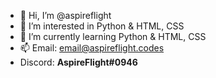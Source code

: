 - 👋 Hi, I’m @aspireflight
- 👀 I’m interested in Python & HTML, CSS
- 🌱 I’m currently learning Python & HTML, CSS
- 📫 Email: email@aspireflight.codes
- Discord: **AspireFlight#0946**
<!---
hishaamabdul/hishaamabdul is a ✨ special ✨ repository because its `README.md` (this file) appears on your GitHub profile.
You can click the Preview link to take a look at your changes.
--->
